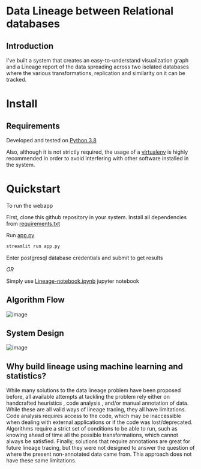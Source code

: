 # Data Lineage between Relational databases

## Introduction

I've built a system that creates an easy-to-understand visualization graph and a Lineage report of the data spreading across two isolated databases where the various transformations, replication and similarity on it can be tracked. 


# Install

## Requirements

Developed and tested on [Python 3.8](https://www.python.org/downloads/)

Also, although it is not strictly required, the usage of a [virtualenv](
https://virtualenv.pypa.io/en/latest/) is highly recommended in order to avoid
interfering with other software installed in the system.

# Quickstart

To run the webapp

First, clone this github repository in your system.
Install all dependencies from [requirements.txt](https://github.com/Aayushmittalwebpage/Data-lineage-between-databases-app/blob/main/requirements.txt)

Run [app.py](https://github.com/Aayushmittalwebpage/Data-lineage-between-databases-app/blob/main/app.py)

```bash
streamlit run app.py
```

Enter postgresql database credentials and submit to get results


*OR*

Simply use [Lineage-notebook.ipynb](https://github.com/Aayushmittalwebpage/Data-lineage-between-databases-app/blob/main/Lineage-notebook.ipynb) jupyter notebook


## Algorithm Flow

![image](https://drive.google.com/uc?export=view&id=1DhIixB8LDmZtqmfb6E_XBsLK2cnv5GXT)
  
  
## System Design

![image](https://drive.google.com/uc?export=view&id=1BeHf8hnWbG-vy3y6dWqclwVP4TOt-Lfl)


## Why build lineage using machine learning and statistics?
While many solutions to the data lineage problem have been proposed before, all available attempts at tackling the problem rely either on handcrafted heuristics , code analysis , and/or manual annotation of data. While these are all valid ways of lineage tracing, they all have limitations. Code analysis requires access to the code, which may be inaccessible when dealing with external applications or if the code was lost/deprecated. Algorithms require a strict set of conditions to be able to run, such as knowing ahead of time all the possible transformations, which cannot always be satisfied. Finally, solutions that require annotations are great for future lineage tracing, but they were not designed to answer the question of where the present non-annotated data came from. This approach does not have these same limitations.


